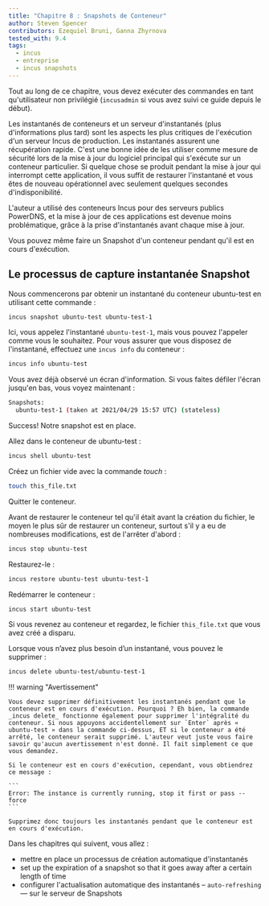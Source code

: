 ```yaml
---
title: "Chapitre 8 : Snapshots de Conteneur"
author: Steven Spencer
contributors: Ezequiel Bruni, Ganna Zhyrnova
tested_with: 9.4
tags:
  - incus
  - entreprise
  - incus snapshots
---
```


Tout au long de ce chapitre, vous devez exécuter des commandes en tant qu'utilisateur non privilégié (`incusadmin` si vous avez suivi ce guide depuis le début).

Les instantanés de conteneurs et un serveur d'instantanés (plus d'informations plus tard) sont les aspects les plus critiques de l'exécution d'un serveur Incus de production. Les instantanés assurent une récupération rapide. C'est une bonne idée de les utiliser comme mesure de sécurité lors de la mise à jour du logiciel principal qui s'exécute sur un conteneur particulier. Si quelque chose se produit pendant la mise à jour qui interrompt cette application, il vous suffit de restaurer l'instantané et vous êtes de nouveau opérationnel avec seulement quelques secondes d'indisponibilité.

L'auteur a utilisé des conteneurs Incus pour des serveurs publics PowerDNS, et la mise à jour de ces applications est devenue moins problématique, grâce à la prise d'instantanés avant chaque mise à jour.

Vous pouvez même faire un Snapshot d'un conteneur pendant qu'il est en cours d'exécution.

## Le processus de capture instantanée Snapshot

Nous commencerons par obtenir un instantané du conteneur ubuntu-test en utilisant cette commande :

```bash
incus snapshot ubuntu-test ubuntu-test-1
```

Ici, vous appelez l'instantané `ubuntu-test-1`, mais vous pouvez l'appeler comme vous le souhaitez. Pour vous assurer que vous disposez de l'instantané, effectuez une `incus info` du conteneur :

```bash
incus info ubuntu-test
```

Vous avez déjà observé un écran d'information. Si vous faites défiler l'écran jusqu'en bas, vous voyez maintenant :

```bash
Snapshots:
  ubuntu-test-1 (taken at 2021/04/29 15:57 UTC) (stateless)
```

Success! Notre snapshot est en place.

Allez dans le conteneur de ubuntu-test :

```bash
incus shell ubuntu-test
```

Créez un fichier vide avec la commande _touch_ :

```bash
touch this_file.txt
```

Quitter le conteneur.

Avant de restaurer le conteneur tel qu'il était avant la création du fichier, le moyen le plus sûr de restaurer un conteneur, surtout s'il y a eu de nombreuses modifications, est de l'arrêter d'abord :

```bash
incus stop ubuntu-test
```

Restaurez-le :

```bash
incus restore ubuntu-test ubuntu-test-1
```

Redémarrer le conteneur :

```bash
incus start ubuntu-test
```

Si vous revenez au conteneur et regardez, le fichier `this_file.txt` que vous avez créé a disparu.

Lorsque vous n’avez plus besoin d’un instantané, vous pouvez le supprimer :

```bash
incus delete ubuntu-test/ubuntu-test-1
```

!!! warning "Avertissement"

````
Vous devez supprimer définitivement les instantanés pendant que le conteneur est en cours d'exécution. Pourquoi ? Eh bien, la commande _incus delete_ fonctionne également pour supprimer l'intégralité du conteneur. Si nous appuyons accidentellement sur `Enter` après « ubuntu-test » dans la commande ci-dessus, ET si le conteneur a été arrêté, le conteneur serait supprimé. L'auteur veut juste vous faire savoir qu'aucun avertissement n'est donné. Il fait simplement ce que vous demandez.

Si le conteneur est en cours d'exécution, cependant, vous obtiendrez ce message :

```
Error: The instance is currently running, stop it first or pass --force
```

Supprimez donc toujours les instantanés pendant que le conteneur est en cours d'exécution.
````

Dans les chapitres qui suivent, vous allez :

- mettre en place un processus de création automatique d'instantanés
- set up the expiration of a snapshot so that it goes away after a certain length of time
- configurer l'actualisation automatique des instantanés – `auto-refreshing` — sur le serveur de Snapshots
